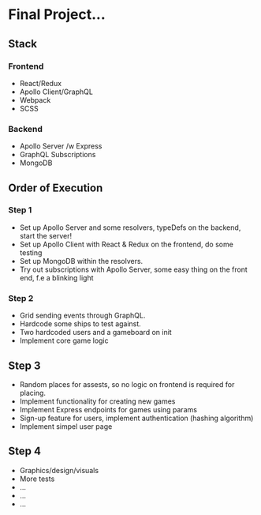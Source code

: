 # Final Project...

## Stack
### Frontend
* React/Redux
* Apollo Client/GraphQL
* Webpack
* SCSS

### Backend
* Apollo Server /w Express
* GraphQL Subscriptions
* MongoDB



## Order of Execution

### Step 1
* Set up Apollo Server and some resolvers, typeDefs on the backend, start the server! 
* Set up Apollo Client with React & Redux on the frontend, do some testing
* Set up MongoDB within the resolvers. 
* Try out subscriptions with Apollo Server, some easy thing on the front end, f.e a blinking light 

### Step 2
* Grid sending events through GraphQL. 
* Hardcode some ships to test against. 
* Two hardcoded users and a gameboard on init
* Implement core game logic

## Step 3
* Random places for assests, so no logic on frontend is required for placing.  
* Implement functionality for creating new games
* Implement Express endpoints for games using params
* Sign-up feature for users, implement authentication (hashing algorithm)
* Implement simpel user page

## Step 4 
* Graphics/design/visuals
* More tests
* ...
* ...
* ...

